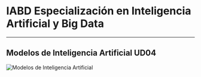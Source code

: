 # IABD Especialización en Inteligencia Artificial y Big Data
---
## Modelos de Inteligencia Artificial UD04

![Modelos de Inteligencia Artificial](./MIA04_Portada.png "Modelos de Aprendizaje Automático") 